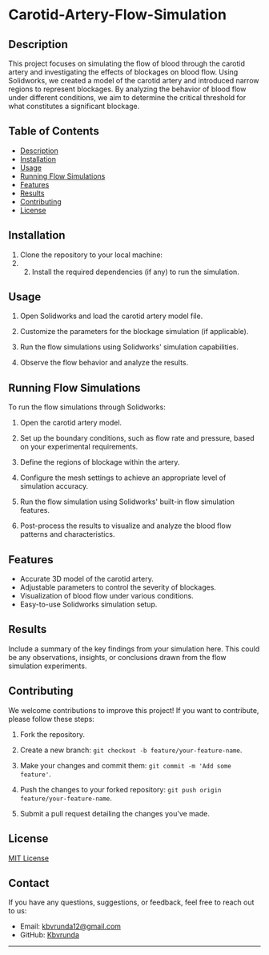 # Carotid-Artery-Flow-Simulation

## Description

This project focuses on simulating the flow of blood through the carotid artery and investigating the effects of blockages on blood flow. Using Solidworks, we created a model of the carotid artery and introduced narrow regions to represent blockages. By analyzing the behavior of blood flow under different conditions, we aim to determine the critical threshold for what constitutes a significant blockage.

## Table of Contents

- [Description](#description)
- [Installation](#installation)
- [Usage](#usage)
- [Running Flow Simulations](#running-flow-simulations)
- [Features](#features)
- [Results](#results)
- [Contributing](#contributing)
- [License](#license)

## Installation

1. Clone the repository to your local machine:
2. 2. Install the required dependencies (if any) to run the simulation.

## Usage

1. Open Solidworks and load the carotid artery model file.

2. Customize the parameters for the blockage simulation (if applicable).

3. Run the flow simulations using Solidworks' simulation capabilities.

4. Observe the flow behavior and analyze the results.

## Running Flow Simulations

To run the flow simulations through Solidworks:

1. Open the carotid artery model.

2. Set up the boundary conditions, such as flow rate and pressure, based on your experimental requirements.

3. Define the regions of blockage within the artery.

4. Configure the mesh settings to achieve an appropriate level of simulation accuracy.

5. Run the flow simulation using Solidworks' built-in flow simulation features.

6. Post-process the results to visualize and analyze the blood flow patterns and characteristics.

## Features

- Accurate 3D model of the carotid artery.
- Adjustable parameters to control the severity of blockages.
- Visualization of blood flow under various conditions.
- Easy-to-use Solidworks simulation setup.

## Results

Include a summary of the key findings from your simulation here. This could be any observations, insights, or conclusions drawn from the flow simulation experiments.

## Contributing

We welcome contributions to improve this project! If you want to contribute, please follow these steps:

1. Fork the repository.

2. Create a new branch: `git checkout -b feature/your-feature-name`.

3. Make your changes and commit them: `git commit -m 'Add some feature'`.

4. Push the changes to your forked repository: `git push origin feature/your-feature-name`.

5. Submit a pull request detailing the changes you've made.

## License

[MIT License](LICENSE)

## Contact

If you have any questions, suggestions, or feedback, feel free to reach out to us:

- Email: kbvrunda12@gmail.com
- GitHub: [Kbvrunda](https://github.com/Kbvrunda)

---
